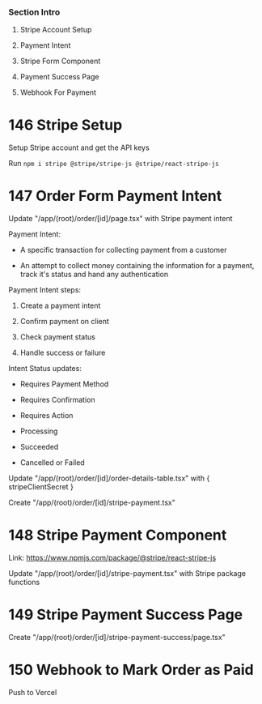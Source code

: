 ### Section Intro

1. Stripe Account Setup

2. Payment Intent

3. Stripe Form Component

4. Payment Success Page

5. Webhook For Payment


# 146 Stripe Setup

Setup Stripe account and get the API keys

Run ```npm i stripe @stripe/stripe-js @stripe/react-stripe-js```


# 147 Order Form Payment Intent

Update "/app/(root)/order/[id]/page.tsx" with Stripe payment intent


Payment Intent:

- A specific transaction for collecting payment from a customer

- An attempt to collect money containing the information for a payment, track it's status and hand any authentication


Payment Intent steps:

1. Create a payment intent

2. Confirm payment on client

3. Check payment status

3. Handle success or failure


Intent Status updates:

- Requires Payment Method

- Requires Confirmation

- Requires Action

- Processing

- Succeeded

- Cancelled or Failed


Update "/app/(root)/order/[id]/order-details-table.tsx" with { stripeClientSecret }

Create "/app/(root)/order/[id]/stripe-payment.tsx"


# 148 Stripe Payment Component

Link: https://www.npmjs.com/package/@stripe/react-stripe-js

Update "/app/(root)/order/[id]/stripe-payment.tsx" with Stripe package functions


# 149 Stripe Payment Success Page

Create "/app/(root)/order/[id]/stripe-payment-success/page.tsx"


# 150 Webhook to Mark Order as Paid

Push to Vercel

